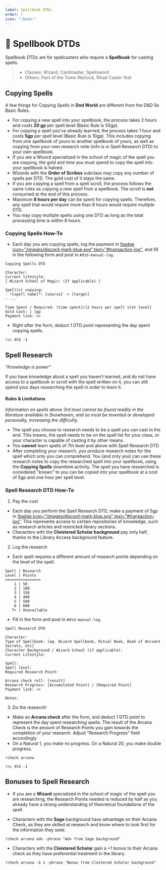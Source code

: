```yaml
---
label: Spellbook DTDs
order: 7
icon: ":book:"
---
```

<style>
h1:before { content: "📖 " }
</style>

# Spellbook DTDs

Spellbook DTDs are for spellcasters who require a **Spellbook** for casting spells.

> - Classes: Wizard, Cardmaster, Spellsword
> - Others: Pact of the Tome Warlock, Ritual Caster feat


## Copying Spells

A few things for Copying Spells in **Dnd World** are different from the D&D 5e Basic Rules.

- For copying a new spell into your spellbook, the process takes 2 hours and costs **20 gp** per spell level (Basic Rule is 50gp).
- For copying a spell you’ve already learned, the process takes 1 hour and costs **5gp** per spell level (Basic Rule is 10gp). This includes copying from one spellbook of yours to another spellbook of yours, as well as copying from your own research note (info is in Spell Research DTD) to your own spellbook.
- If you are a Wizard specialized in the school of magic of the spell you are copying, the gold and time you must spend to copy the spell into your spellbook is halved.
- Wizards with the **Order of Scribes** subclass may copy any number of spells per DTD. The gold cost of it stays the same.
- If you are copying a spell from a spell scroll, the process follows the same rules as copying a new spell from a spellbook. The scroll is **not** consumed at the end of this process. 
- Maximum **8 hours per day** can be spent for copying spells. Therefore, any spell that would require more than 8 hours would require multiple DTD. 
- You may copy multiple spells using one DTD as long as the total processing time is within 8 hours.

### Copying Spells How-To

- Each day you are copying spells, log the payment in [!badge icon="/images/discord-mark-blue.svg" text="#transaction-log"](https://discordapp.com/channels/512870694883950598/531011819095982081), and fill in the following form and post in `#dtd-manual-log`.

```
Copying Spells DTD

Character:
Current lifestyle:
[ Wizard School of Magic: (If applicable) ]

Spell(s) copying:
- *[spell name]*: [source] -> [target]
- ...

Time Spent / Required: [time spent]/[2 hours per spell slot level]
Gold Cost: [ ]gp
Payment link: <>
```

- Right after the form, deduct 1 DTD point representing the day spent copying spells.

```
!cc dtd -1
```

## Spell Research

*"Knowledge is power"*

If you have knowledge about a spell you haven’t learned, and do not have access to a spellbook or scroll with the spell written on it, you can still spend your days researching the spell in order to learn it.

#### Rules & Limitations

*Information on spells above 3rd level cannot be found readily in the literature available in Snowhaven, and so must be invented or developed personally, increasing the difficulty.*

- The spell you choose to research needs to be a spell you can cast in the end. This means, the spell needs to be on the spell list for your class, or your character is capable of casting it by other means.
- You **cannot** learn spells of 7th level and above with Spell Research DTD
- After completing your research, you produce research notes for the spell which only you can comprehend. You (and only you) can use these research notes to copy the researched spell into your spellbook, using the **Copying Spells** downtime activity. The spell you have researched is considered "known" to you can be copied into your spellbook at a cost of 5gp and one hour per spell level.


### Spell Research DTD How-To

1. Pay the cost

- Each day you perform the Spell Research DTD, make a payment of 5gp in [!badge icon="/images/discord-mark-blue.svg" text="#transaction-log"](https://discordapp.com/channels/512870694883950598/531011819095982081). This represents access to certain repositories of knowledge, such as research articles and restricted library sections. 
- Characters with the **Cloistered Scholar background** pay only half, thanks to the Library Access background feature.

2. Log the research

- Each spell requires a different amount of research points depending on the level of the spell.
```
Spell | Research
Level | Points
======+=========
    1 | 50
    2 | 100
    3 | 150
    4 | 400
    5 | 500
    6 | 600
   7+ | Unavailable
```

- Fill in the form and post in `#dtd-manual-log`.

```
Spell Research DTD

Character:
Type of Spellbook: [eg. Wizard Spellbook, Ritual Book, Book of Ancient Secrets, etc]
Character Background / Wizard School (if applicable):
Current Lifestyle:

Spell:
Spell level:
Required Research Point:

Arcana check roll: [result]
Research Progress: [Accumulated Point] / [Required Point]
Payment link: <>

Notes:
```

3. Do the research!

- Make an **Arcana check** after the form, and deduct 1 DTD point to represent the day spent researching spells. The result of the Arcana Check is the amount of Research Points you gain towards the completion of your research. Adjust "Research Progress" field accordingly.
- On a Natural 1, you make no progress. On a Natural 20, you make double progress.

```
!check arcana

!cc dtd -1
```

## Bonuses to Spell Research

- If you are a **Wizard** specialized in the school of magic of the spell you are researching, the Research Points needed is reduced by half as you already have a strong understanding of theoretical foundations of the spell. 
 
- Characters with the **Sage** background have advantage on their Arcana Check, as they are skilled at research and know where to look first for the information they seek.

```
!check arcana adv -phrase "Adv from Sage background"
```
- Characters with the **Cloistered Scholar** gain a +1 bonus to their Arcana check as they have preferential treatment in the library.

```
!check arcana -b 1 -phrase "Bonus from Clostered Scholar background"
```